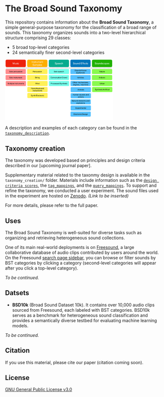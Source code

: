 # The Broad Sound Taxonomy 
This repository contains information about the **Broad Sound Taxonomy**, a simple general-purpose taxonomy for the classification of a broad range of sounds.
This taxonomy organizes sounds into a two-level hierarchical structure comprising 29 classes: 
- 5 broad top-level categories
- 24 semantically finer second-level categories

<img src="images/bst_diagram.png" alt="A diagram with all top-level and second-level categories of the BST." style="width:70%; height:auto;">

A description and examples of each category can be found in the [`taxonomy_description`](bst_description.ods).

## Taxonomy creation 
The taxonomy was developed based on principles and design criteria described in our [upcoming journal paper].

Supplementary material related to the taxonmy design is available in the `taxonomy_creation/` folder. 
Materials include information such as the [`design criteria scores`](taxonomy_creation/taxonomy_design_criteria_scores.ods), the [`tag_mappings`](taxonomy_creation/tag_mappings.csv), and the [`query_mappings`](taxonomy_creation/query_mappings.csv).
To support and refine the taxonomy, we conducted a user experiment. The sound files used in the experiment are hosted on [Zenodo](#). *(Link to be inserted)*

For more details, please refer to the full paper.

## Uses 
The Broad Sound Taxonomy is well-suited for diverse tasks such as organizing and retrieving heterogeneous sound collections. 

One of its main real-world deployments is on [Freesound](https://freesound.org), a large collaborative database of audio clips contributed by users around the world. 
On the Freesound [search page sidebar](https://freesound.org/search/), you can browse or filter sounds by BST categories by clicking a category (second-level categories will appear after you click a top-level category).  

*To be continued.*

## Datsets
- **BSD10k** (Broad Sound Dataset 10k). It contains over 10,000 audio clips sourced from Freesound, each labeled with BST categories. BSD10k serves as a benchmark for heterogeneous sound classification and provides a semantically diverse testbed for evaluating machine learning models.

*To be continued.*

## Citation
If you use this material, please cite our paper (citation coming soon).

## License
[GNU General Public License v3.0](LICENSE)
